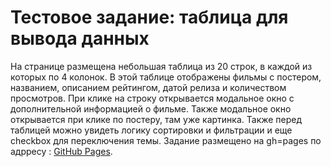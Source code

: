 # Тестовое задание: таблица для вывода данных

На странице размещена небольшая таблица из 20 строк, в каждой из которых по 4 колонок.
В этой таблице отображены фильмы с постером, названием, описанием
рейтингом, датой релиза и количеством просмотров. При клике на строку открывается модальное окно с дополнительной информацией о фильме. Также модальное окно открывается при клике по постеру, там уже картинка.
Также перед таблицей можно увидеть логику сортировки и фильтрации и еще checkbox для переключения темы. Задание размещено на gh=pages по
адрресу : [GitHub Pages](https://azazefir.github.io/table-for-data-output/).
